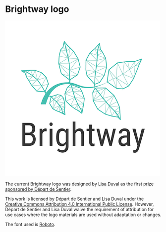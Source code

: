 # Brightway logo

![New logo](logo_readme.png)

The current Brightway logo was designed by [Lisa Duval](https://ciraig.org/index.php/team/lisa-duval/) as the first [prize sponsored by Départ de Sentier](https://github.com/Depart-de-Sentier/Prizes/issues/1).

This work is licensed by Départ de Sentier and Lisa Duval under the [Creative Commons Attribution 4.0 International Public License](https://creativecommons.org/licenses/by/4.0/). However, Départ de Sentier and Lisa Duval waive the requirement of attribution for use cases where the logo materials are used without adaptation or changes.

The font used is [Roboto](https://fonts.google.com/specimen/Roboto).
